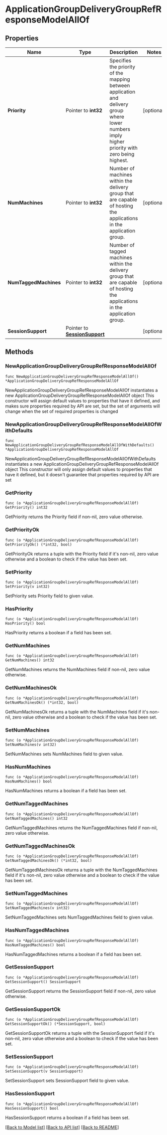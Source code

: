 # ApplicationGroupDeliveryGroupRefResponseModelAllOf

## Properties

Name | Type | Description | Notes
------------ | ------------- | ------------- | -------------
**Priority** | Pointer to **int32** | Specifies the priority of the mapping between application and delivery group where lower numbers imply higher priority with zero being highest. | [optional] 
**NumMachines** | Pointer to **int32** | Number of machines within the delivery group that are capable of hosting the applications in the application group. | [optional] 
**NumTaggedMachines** | Pointer to **int32** | Number of tagged machines within the delivery group that are capable of hosting the applications in the application group. | [optional] 
**SessionSupport** | Pointer to [**SessionSupport**](SessionSupport.md) |  | [optional] 

## Methods

### NewApplicationGroupDeliveryGroupRefResponseModelAllOf

`func NewApplicationGroupDeliveryGroupRefResponseModelAllOf() *ApplicationGroupDeliveryGroupRefResponseModelAllOf`

NewApplicationGroupDeliveryGroupRefResponseModelAllOf instantiates a new ApplicationGroupDeliveryGroupRefResponseModelAllOf object
This constructor will assign default values to properties that have it defined,
and makes sure properties required by API are set, but the set of arguments
will change when the set of required properties is changed

### NewApplicationGroupDeliveryGroupRefResponseModelAllOfWithDefaults

`func NewApplicationGroupDeliveryGroupRefResponseModelAllOfWithDefaults() *ApplicationGroupDeliveryGroupRefResponseModelAllOf`

NewApplicationGroupDeliveryGroupRefResponseModelAllOfWithDefaults instantiates a new ApplicationGroupDeliveryGroupRefResponseModelAllOf object
This constructor will only assign default values to properties that have it defined,
but it doesn't guarantee that properties required by API are set

### GetPriority

`func (o *ApplicationGroupDeliveryGroupRefResponseModelAllOf) GetPriority() int32`

GetPriority returns the Priority field if non-nil, zero value otherwise.

### GetPriorityOk

`func (o *ApplicationGroupDeliveryGroupRefResponseModelAllOf) GetPriorityOk() (*int32, bool)`

GetPriorityOk returns a tuple with the Priority field if it's non-nil, zero value otherwise
and a boolean to check if the value has been set.

### SetPriority

`func (o *ApplicationGroupDeliveryGroupRefResponseModelAllOf) SetPriority(v int32)`

SetPriority sets Priority field to given value.

### HasPriority

`func (o *ApplicationGroupDeliveryGroupRefResponseModelAllOf) HasPriority() bool`

HasPriority returns a boolean if a field has been set.

### GetNumMachines

`func (o *ApplicationGroupDeliveryGroupRefResponseModelAllOf) GetNumMachines() int32`

GetNumMachines returns the NumMachines field if non-nil, zero value otherwise.

### GetNumMachinesOk

`func (o *ApplicationGroupDeliveryGroupRefResponseModelAllOf) GetNumMachinesOk() (*int32, bool)`

GetNumMachinesOk returns a tuple with the NumMachines field if it's non-nil, zero value otherwise
and a boolean to check if the value has been set.

### SetNumMachines

`func (o *ApplicationGroupDeliveryGroupRefResponseModelAllOf) SetNumMachines(v int32)`

SetNumMachines sets NumMachines field to given value.

### HasNumMachines

`func (o *ApplicationGroupDeliveryGroupRefResponseModelAllOf) HasNumMachines() bool`

HasNumMachines returns a boolean if a field has been set.

### GetNumTaggedMachines

`func (o *ApplicationGroupDeliveryGroupRefResponseModelAllOf) GetNumTaggedMachines() int32`

GetNumTaggedMachines returns the NumTaggedMachines field if non-nil, zero value otherwise.

### GetNumTaggedMachinesOk

`func (o *ApplicationGroupDeliveryGroupRefResponseModelAllOf) GetNumTaggedMachinesOk() (*int32, bool)`

GetNumTaggedMachinesOk returns a tuple with the NumTaggedMachines field if it's non-nil, zero value otherwise
and a boolean to check if the value has been set.

### SetNumTaggedMachines

`func (o *ApplicationGroupDeliveryGroupRefResponseModelAllOf) SetNumTaggedMachines(v int32)`

SetNumTaggedMachines sets NumTaggedMachines field to given value.

### HasNumTaggedMachines

`func (o *ApplicationGroupDeliveryGroupRefResponseModelAllOf) HasNumTaggedMachines() bool`

HasNumTaggedMachines returns a boolean if a field has been set.

### GetSessionSupport

`func (o *ApplicationGroupDeliveryGroupRefResponseModelAllOf) GetSessionSupport() SessionSupport`

GetSessionSupport returns the SessionSupport field if non-nil, zero value otherwise.

### GetSessionSupportOk

`func (o *ApplicationGroupDeliveryGroupRefResponseModelAllOf) GetSessionSupportOk() (*SessionSupport, bool)`

GetSessionSupportOk returns a tuple with the SessionSupport field if it's non-nil, zero value otherwise
and a boolean to check if the value has been set.

### SetSessionSupport

`func (o *ApplicationGroupDeliveryGroupRefResponseModelAllOf) SetSessionSupport(v SessionSupport)`

SetSessionSupport sets SessionSupport field to given value.

### HasSessionSupport

`func (o *ApplicationGroupDeliveryGroupRefResponseModelAllOf) HasSessionSupport() bool`

HasSessionSupport returns a boolean if a field has been set.


[[Back to Model list]](../README.md#documentation-for-models) [[Back to API list]](../README.md#documentation-for-api-endpoints) [[Back to README]](../README.md)



